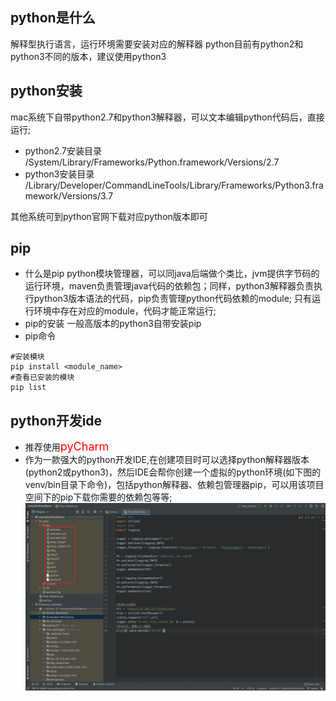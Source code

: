 ## python是什么
解释型执行语言，运行环境需要安装对应的解释器
python目前有python2和python3不同的版本，建议使用python3

## python安装
mac系统下自带python2.7和python3解释器，可以文本编辑python代码后，直接运行;
- python2.7安装目录
/System/Library/Frameworks/Python.framework/Versions/2.7
- python3安装目录
/Library/Developer/CommandLineTools/Library/Frameworks/Python3.framework/Versions/3.7

其他系统可到python官网下载对应python版本即可

## pip
- 什么是pip
python模块管理器，可以同java后端做个类比，jvm提供字节码的运行环境，maven负责管理java代码的依赖包；同样，python3解释器负责执行python3版本语法的代码，pip负责管理python代码依赖的module;
只有运行环境中存在对应的module，代码才能正常运行;
- pip的安装
一般高版本的python3自带安装pip
- pip命令
```
#安装模块
pip install <module_name>
#查看已安装的模块
pip list
```
## python开发ide
- 推荐使用<font color=#ff0000 size=4>pyCharm</font>
- 作为一款强大的python开发IDE,在创建项目时可以选择python解释器版本(python2或python3)，然后IDE会帮你创建一个虚拟的python环境(如下图的venv/bin目录下命令)，包括python解释器、依赖包管理器pip，可以用该项目空间下的pip下载你需要的依赖包等等;
![](assets/python初识-df320b44.png)
